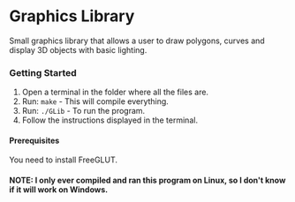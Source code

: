 # Graphics Library
Small graphics library that allows a user to draw polygons, curves and display 3D objects with basic lighting.

### Getting Started
1) Open a terminal in the folder where all the files are.
2) Run: ```make``` -  This will compile everything.
3) Run: ```./GLib``` - To run the program.
4) Follow the instructions displayed in the terminal.

#### Prerequisites
You need to install FreeGLUT.

#### NOTE: I only ever compiled and ran this program on Linux, so I don't know if it will work on Windows.